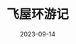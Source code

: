 ---
layout: page
title: 飞屋环游记
description: >
  依然是很典的“迪皮”电影。
category: 电影
img: assets/img/movie/2023/fei_wu_huan_you_ji.webp
star: 4
date: 2023-09-14
---